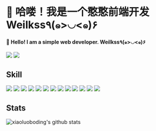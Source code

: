 # 🤪 哈喽！我是一个憨憨前端开发 Weilkss٩(๑>◡<๑)۶
#### 🤪 Hello! I am a simple web developer. Weilkss٩(๑>◡<๑)۶

[![](https://img.shields.io/badge/-@weilkss-%23181717?style=flat-square&logo=github)](https://github.com/weilkss)
![](https://img.shields.io/badge/web-developer-brightgreen)

## Skill
![](https://img.shields.io/badge/-HTML-brightgreen)
![](https://img.shields.io/badge/-CSS-green)
![](https://img.shields.io/badge/-JavaScript-yellowgreen)
![](https://img.shields.io/badge/-React-yellow)
![](https://img.shields.io/badge/-Vue-orange)
![](https://img.shields.io/badge/-JQuery-red)
![](https://img.shields.io/badge/-Webpack-lightgrey)
![](https://img.shields.io/badge/-NodeJs-blue)
![](https://img.shields.io/badge/-TypeScript-brown)
![](https://img.shields.io/badge/-Java-purple)
![](https://img.shields.io/badge/-SpringBoot-pewter)
![](https://img.shields.io/badge/-Python-salmon)
![](https://img.shields.io/badge/-Django-slateblue)

## Stats

![xiaoluoboding's github stats](https://github-readme-stats.vercel.app/api?username=weilkss&show_icons=true&title_color=fff&icon_color=79ff97&text_color=9f9f9f&bg_color=151515)
